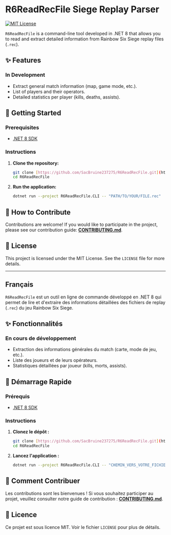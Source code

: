 # R6ReadRecFile  Siege Replay Parser

<!---![Build and Test](https://github.com/SacBruine237275/R6ReadRecFile/actions/workflows/dotnet.yml/badge.svg)-->
[![MIT License](https://img.shields.io/badge/License-MIT-green.svg)](LICENSE.md)

`R6ReadRecFile` is a command-line tool developed in .NET 8 that allows you to read and extract detailed information from Rainbow Six Siege replay files (`.rec`).

## ✨ Features

### In Development
* Extract general match information (map, game mode, etc.).
* List of players and their operators.
* Detailed statistics per player (kills, deaths, assists).

## 🚀 Getting Started

### Prerequisites

* [.NET 8 SDK](https://dotnet.microsoft.com/download/dotnet/8.0)

### Instructions

1.  **Clone the repository:**
    ```bash
    git clone [https://github.com/SacBruine237275/R6ReadRecFile.git](https://github.com/SacBruine237275/R6ReadRecFile.git)
    cd R6ReadRecFile
    ```

2.  **Run the application:**
    ```bash
    dotnet run --project R6ReadRecFile.CLI -- "PATH/TO/YOUR/FILE.rec"
    ```

## 🤝 How to Contribute

Contributions are welcome! If you would like to participate in the project, please see our contribution guide: [**CONTRIBUTING.md**](CONTRIBUTING.md).

## 📄 License

This project is licensed under the MIT License. See the `LICENSE` file for more details.

---

## Français

`R6ReadRecFile` est un outil en ligne de commande développé en .NET 8 qui permet de lire et d'extraire des informations détaillées des fichiers de replay (`.rec`) du jeu Rainbow Six Siege.


## ✨ Fonctionnalités

### En cours de développement
* Extraction des informations générales du match (carte, mode de jeu, etc.).
* Liste des joueurs et de leurs opérateurs.
* Statistiques détaillées par joueur (kills, morts, assists).

## 🚀 Démarrage Rapide

### Prérequis

* [.NET 8 SDK](https://dotnet.microsoft.com/download/dotnet/8.0)

### Instructions

1.  **Clonez le dépôt :**
    ```bash
    git clone [https://github.com/SacBruine237275/R6ReadRecFile.git](https://github.com/SacBruine237275/R6ReadRecFile.git)
    cd R6ReadRecFile
    ```

2.  **Lancez l'application :**
    ```bash
    dotnet run --project R6ReadRecFile.CLI -- "CHEMIN_VERS_VOTRE_FICHIER.rec"
    ```

## 🤝 Comment Contribuer

Les contributions sont les bienvenues ! Si vous souhaitez participer au projet, veuillez consulter notre guide de contribution : [**CONTRIBUTING.md**](CONTRIBUTING.md).

## 📄 Licence

Ce projet est sous licence MIT. Voir le fichier `LICENSE` pour plus de détails.
